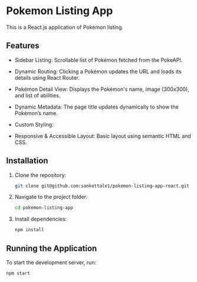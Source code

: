 # Pokemon Listing App

This is a React.js application of Pokémon listing.

## Features

  - Sidebar Listing: Scrollable list of Pokémon fetched from the PokeAPI.
  
  - Dynamic Routing: Clicking a Pokémon updates the URL and loads its details using React Router.

  - Pokémon Detail View: Displays the Pokémon's name, image (300x300), and list of abilities.

  - Dynamic Metadata: The page title updates dynamically to show the Pokémon’s name.

  - Custom Styling:

  - Responsive & Accessible Layout: Basic layout using semantic HTML and CSS. 

## Installation

1. Clone the repository:
   ```sh
   git clone git@github.com:sankettale1/pokemon-listing-app-react.git
   ```
2. Navigate to the project folder:
   ```sh
   cd pokemon-listing-app
   ```
3. Install dependencies:
   ```sh
   npm install
   ```

## Running the Application

To start the development server, run:
```sh
npm start
```
